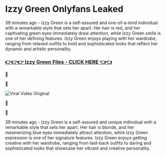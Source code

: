 # Izzy Green Onlyfans Leaked

<p>39 minutes ago - Izzy Green is a self-assured and one-of-a-kind individual with a remarkable style that sets her apart. Her hair is red, and her captivating green eyes immediately draw attention, while Izzy Green smile is one of her defining features. Izzy Green enjoys playing with her wardrobe, ranging from relaxed outfits to bold and sophisticated looks that reflect her dynamic and artistic personality.</p><p>
<h3><a href="https://fansleaks.com-getfree.pro/izzy-green" rel="nofollow">👉👉👉 Izzy Green Files - CLICK HERE 👈👈</a></h3>
<p>🔻</p>
<p>🔻</p> <p>
<a href="https://fansleaks.com-getfree.pro/izzy-green" rel="nofollow"><img src="https://i.imgur.com/0ZbtXZ5.gif" alt="Viral Video Original" style="max-width: 100%; display: inline-block;" data-target="animated-image.originalImage"></a>
<p>🔻</p>
<p>🔻</p> <p>39 minutes ago - Izzy Green is a self-assured and unique individual with a remarkable style that sets her apart. Her hair is blonde, and her mesmerizing blue eyes immediately attract attention, while Izzy Green expression is one of her signature features. Izzy Green enjoys getting creative with her wardrobe, ranging from laid-back outfits to daring and sophisticated looks that showcase her vibrant and creative personality.</p>